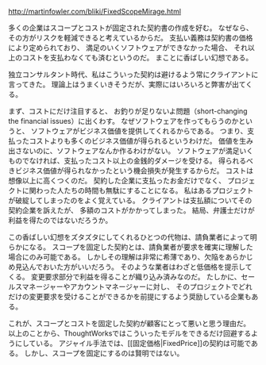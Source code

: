 http://martinfowler.com/bliki/FixedScopeMirage.html

多くの企業はスコープとコストが固定された契約書の作成を好む。
なぜなら、その方がリスクを軽減できると考えているからだ。
支払い義務は契約書の価格により定められており、
満足のいくソフトウェアができなかった場合、
それ以上のコストを支払わなくても済むというのだ。
まことに香ばしい幻想である。

独立コンサルタント時代、私はこういった契約は避けるよう常にクライアントに言ってきた。
理論上はうまくいきそうだが、実際にはいろいろと弊害が出てくる。

まず、コストにだけ注目すると、
お釣りが足りないよ問題（short-changing the financial issues）に出くわす。
なぜソフトウェアを作ってもらうのかというと、
ソフトウェアがビジネス価値を提供してくれるからである。
つまり、支払ったコストよりも多くのビジネス価値が得られるというわけだ。
価値を生み出さないのに、ソフトウェアなんか作るわけがない。
ソフトウェアが満足いくものでなければ、支払ったコスト以上の金銭的ダメージを受ける。
得られるべきビジネス価値が得られなかったという機会損失が発生するからだ。
コストは想像以上に高くつくのだ。
契約した企業に支払ったお金だけでなく、
プロジェクトに関わった人たちの時間も無駄にすることになる。
私はあるプロジェクトが破綻してしまったのをよく覚えている。
クライアントは支払額についてその契約企業を訴えたが、
多額のコストがかかってしまった。
結局、弁護士だけが利益を得たのではないだろうか。

この香ばしい幻想をズタズタにしてくれるひとつの代物は、請負業者によって明らかになる。
スコープを固定した契約とは、請負業者が要求を確実に理解した場合にのみ可能である。
しかしその理解は非常に希薄であり、欠陥をあらかじめ見込んでおいた方がいいだろう。
そのような業者はわざと低価格を提示してくる。
変更要求部分で利益を得ることが織り込み済みなのだ。
たしかに、セールスマネージャーやアカウントマネージャーに対し、
そのプロジェクトでどれだけの変更要求を受けることができるかを前提にするよう奨励している企業もある。

これが、スコープとコストを固定した契約が顧客にとって悪いと思う理由だ。
以上のことから、ThoughtWorksではこういったモデルをできるだけ回避するようにしている。
アジャイル手法では、[[固定価格|FixedPrice]]の契約は可能である。
しかし、スコープを固定にするのは賢明ではない。
